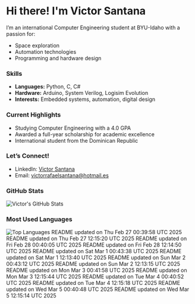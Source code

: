 # Hi there! I'm Victor Santana

I’m an international Computer Engineering student at BYU-Idaho with a passion for:
- Space exploration
- Automation technologies
- Programming and hardware design

### Skills
- **Languages:** Python, C, C#
- **Hardware:** Arduino, System Verilog, Logisim Evolution
- **Interests:** Embedded systems, automation, digital design

### Current Highlights
- Studying Computer Engineering with a 4.0 GPA
- Awarded a full-year scholarship for academic excellence
- International student from the Dominican Republic

### Let’s Connect!
- LinkedIn: [Victor Santana](www.linkedin.com/in/victorrafaelsantana)
- Email: victorrafaelsantana@hotmail.es

### GitHub Stats
![Victor's GitHub Stats](https://github-readme-stats.vercel.app/api?username=vrsp05&show_icons=true&theme=tokyonight)

### Most Used Languages
![Top Languages](https://github-readme-stats.vercel.app/api/top-langs/?username=vrsp05&layout=compact&theme=tokyonight)
README updated on Thu Feb 27 00:39:58 UTC 2025
README updated on Thu Feb 27 12:15:20 UTC 2025
README updated on Fri Feb 28 00:40:05 UTC 2025
README updated on Fri Feb 28 12:14:50 UTC 2025
README updated on Sat Mar  1 00:43:38 UTC 2025
README updated on Sat Mar  1 12:13:40 UTC 2025
README updated on Sun Mar  2 00:43:12 UTC 2025
README updated on Sun Mar  2 12:13:15 UTC 2025
README updated on Mon Mar  3 00:41:58 UTC 2025
README updated on Mon Mar  3 12:15:44 UTC 2025
README updated on Tue Mar  4 00:40:52 UTC 2025
README updated on Tue Mar  4 12:15:18 UTC 2025
README updated on Wed Mar  5 00:40:48 UTC 2025
README updated on Wed Mar  5 12:15:14 UTC 2025

